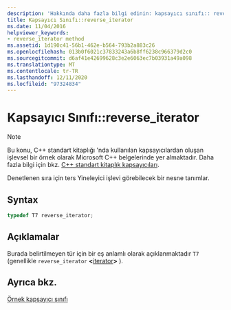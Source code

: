 ```yaml
---
description: 'Hakkında daha fazla bilgi edinin: kapsayıcı sınıfı:: reverse_iterator'
title: Kapsayıcı Sınıfı::reverse_iterator
ms.date: 11/04/2016
helpviewer_keywords:
- reverse_iterator method
ms.assetid: 1d190c41-56b1-462e-b564-793b2a883c26
ms.openlocfilehash: 013b0f6021c37833243a6b8ff6238c966379d2c0
ms.sourcegitcommit: d6af41e42699628c3e2e6063ec7b03931a49a098
ms.translationtype: MT
ms.contentlocale: tr-TR
ms.lasthandoff: 12/11/2020
ms.locfileid: "97324834"
---
```

# <a name="container-classreverse_iterator"></a>Kapsayıcı Sınıfı::reverse_iterator

> [!NOTE]
> Bu konu, C++ standart kitaplığı 'nda kullanılan kapsayıcılardan oluşan işlevsel bir örnek olarak Microsoft C++ belgelerinde yer almaktadır. Daha fazla bilgi için bkz. [C++ standart kitaplık kapsayıcıları](../standard-library/stl-containers.md).

Denetlenen sıra için ters Yineleyici işlevi görebilecek bir nesne tanımlar.

## <a name="syntax"></a>Syntax

```cpp
typedef T7 reverse_iterator;
```

## <a name="remarks"></a>Açıklamalar

Burada belirtilmeyen tür için bir eş anlamlı olarak açıklanmaktadır `T7` (genellikle `reverse_iterator` **\<**[iterator](../standard-library/container-class-iterator.md)**>** ).

## <a name="see-also"></a>Ayrıca bkz.

[Örnek kapsayıcı sınıfı](../standard-library/sample-container-class.md)
